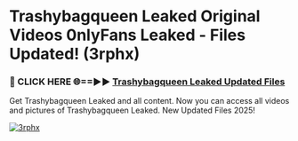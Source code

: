 # Trashybagqueen Leaked Original Videos 0nlyFans Leaked - Files Updated! (3rphx)

<h3>🔴 CLICK HERE 🌐==►► <a href="https://tinyurl.com/4seja8ks" rel="nofollow">Trashybagqueen Leaked Updated Files</a></h3>

Get Trashybagqueen Leaked and all content. Now you can access all videos and pictures of Trashybagqueen Leaked. New Updated Files 2025!

[![3rphx](https://i.imgur.com/EWjZXRe.gif)](https://tinyurl.com/4seja8ks)
